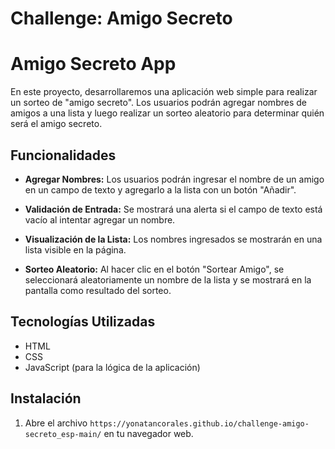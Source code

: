 <h1> Challenge: Amigo Secreto</h1>

# Amigo Secreto App

En este proyecto, desarrollaremos una aplicación web simple para realizar un sorteo de "amigo secreto". Los usuarios podrán agregar nombres de amigos a una lista y luego realizar un sorteo aleatorio para determinar quién será el amigo secreto.

## Funcionalidades

- **Agregar Nombres:** Los usuarios podrán ingresar el nombre de un amigo en un campo de texto y agregarlo a la lista con un botón "Añadir".
  
- **Validación de Entrada:** Se mostrará una alerta si el campo de texto está vacío al intentar agregar un nombre.
  
- **Visualización de la Lista:** Los nombres ingresados se mostrarán en una lista visible en la página.
  
- **Sorteo Aleatorio:** Al hacer clic en el botón "Sortear Amigo", se seleccionará aleatoriamente un nombre de la lista y se mostrará en la pantalla como resultado del sorteo.

## Tecnologías Utilizadas

- HTML
- CSS
- JavaScript (para la lógica de la aplicación)

## Instalación

1. Abre el archivo `https://yonatancorales.github.io/challenge-amigo-secreto_esp-main/` en tu navegador web.

